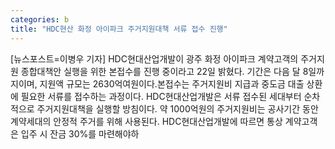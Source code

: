 ```yaml
---
categories: b
title: "HDC현산 화정 아이파크 주거지원대책 서류 접수 진행"
---
```

[뉴스포스트=이병우 기자] HDC현대산업개발이 광주 화정 아이파크 계약고객의 주거지원 종합대책안 실행을 위한 본접수를 진행 중이라고 22일 밝혔다. 기간은 다음 달 8일까지이며, 지원액 규모는 2630억여원이다.본접수는 주거지원비 지급과 중도금 대출 상환에 필요한 서류를 접수하는 과정이다. HDC현대산업개발은 서류 접수된 세대부터 순차적으로 주거지원대책을 실행할 방침이다. 약 1000억원의 주거지원비는 공사기간 동안 계약세대의 안정적 주거를 위해 사용된다. HDC현대산업개발에 따르면 통상 계약고객은 입주 시 잔금 30%를 마련해야하